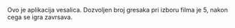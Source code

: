 Ovo je aplikacija vesalica. Dozvoljen broj gresaka pri izboru filma je 5, nakon cega se igra zavrsava.
